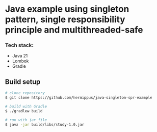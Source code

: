 # Java example using singleton pattern, single responsibility  principle and multithreaded-safe

### Tech stack:
* Java 21
* Lombok
* Gradle

## Build setup
```bash
# clone repository
$ git clone https://github.com/hermippus/java-singleton-spr-example

# build with Gradle
$ ./gradlew build

# run with jar file
$ java -jar build/libs/study-1.0.jar
```
